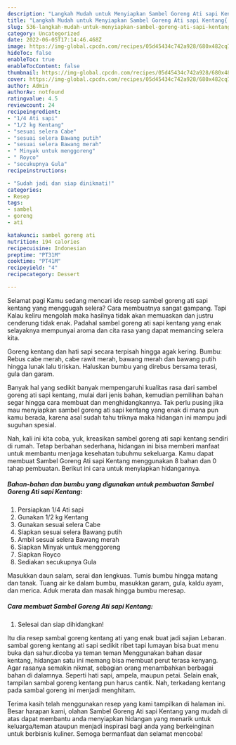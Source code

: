 ```yaml
---
description: "Langkah Mudah untuk Menyiapkan Sambel Goreng Ati sapi Kentang{ yang Bikin Ngiler,  Menu Buat lebaran"
title: "Langkah Mudah untuk Menyiapkan Sambel Goreng Ati sapi Kentang{ yang Bikin Ngiler,  Menu Buat lebaran"
slug: 536-langkah-mudah-untuk-menyiapkan-sambel-goreng-ati-sapi-kentang-yang-bikin-ngiler-menu-buat-lebaran
category: Uncategorized
date: 2022-06-05T17:14:46.468Z
image: https://img-global.cpcdn.com/recipes/05d45434c742a928/680x482cq70/sambel-goreng-ati-sapi-kentang-foto-resep-utama.jpg
hideToc: false
enableToc: true
enableTocContent: false
thumbnail: https://img-global.cpcdn.com/recipes/05d45434c742a928/680x482cq70/sambel-goreng-ati-sapi-kentang-foto-resep-utama.jpg
cover: https://img-global.cpcdn.com/recipes/05d45434c742a928/680x482cq70/sambel-goreng-ati-sapi-kentang-foto-resep-utama.jpg
author: Admin
authorAv: notfound
ratingvalue: 4.5
reviewcount: 24
recipeingredient:
- "1/4 Ati sapi"
- "1/2 kg Kentang"
- "sesuai selera Cabe"
- "sesuai selera Bawang putih"
- "sesuai selera Bawang merah"
- " Minyak untuk menggoreng"
- " Royco"
- "secukupnya Gula"
recipeinstructions:

- "Sudah jadi dan siap dinikmati!"
categories:
- Resep
tags:
- sambel
- goreng
- ati

katakunci: sambel goreng ati 
nutrition: 194 calories
recipecuisine: Indonesian
preptime: "PT31M"
cooktime: "PT41M"
recipeyield: "4"
recipecategory: Dessert

---
```



Selamat pagi Kamu sedang mencari ide resep sambel goreng ati sapi kentang yang menggugah selera? Cara membuatnya sangat gampang. Tapi Kalau keliru mengolah maka hasilnya tidak akan memuaskan dan justru cenderung tidak enak. Padahal sambel goreng ati sapi kentang yang enak selayaknya mempunyai aroma dan cita rasa yang dapat memancing selera kita.


Goreng kentang dan hati sapi secara terpisah hingga agak kering. Bumbu: Rebus cabe merah, cabe rawit merah, bawang merah dan bawang putih hingga lunak lalu tiriskan. Haluskan bumbu yang direbus bersama terasi, gula dan garam.

Banyak hal yang sedikit banyak mempengaruhi kualitas rasa dari sambel goreng ati sapi kentang, mulai dari jenis bahan, kemudian pemilihan bahan segar hingga cara membuat dan menghidangkannya. Tak perlu pusing jika mau menyiapkan sambel goreng ati sapi kentang yang enak di mana pun kamu berada, karena asal sudah tahu triknya maka hidangan ini mampu jadi suguhan spesial.


Nah, kali ini kita coba, yuk, kreasikan sambel goreng ati sapi kentang sendiri di rumah. Tetap berbahan sederhana, hidangan ini bisa memberi manfaat untuk membantu menjaga kesehatan tubuhmu sekeluarga. Kamu dapat membuat Sambel Goreng Ati sapi Kentang menggunakan 8 bahan dan 0 tahap pembuatan. Berikut ini cara untuk menyiapkan hidangannya.

<!--inarticleads1-->

##### Bahan-bahan dan bumbu yang digunakan untuk pembuatan Sambel Goreng Ati sapi Kentang:

1. Persiapkan 1/4 Ati sapi
1. Gunakan 1/2 kg Kentang
1. Gunakan sesuai selera Cabe
1. Siapkan sesuai selera Bawang putih
1. Ambil sesuai selera Bawang merah
1. Siapkan  Minyak untuk menggoreng
1. Siapkan  Royco
1. Sediakan secukupnya Gula


Masukkan daun salam, serai dan lengkuas. Tumis bumbu hingga matang dan tanak. Tuang air ke dalam bumbu, masukkan garam, gula, kaldu ayam, dan merica. Aduk merata dan masak hingga bumbu meresap. 

<!--inarticleads2-->

##### Cara membuat Sambel Goreng Ati sapi Kentang:


1. Selesai dan siap dihidangkan!

Itu dia resep sambal goreng kentang ati yang enak buat jadi sajian Lebaran. sambal goreng kentang ati sapi sedikit ribet tapi lumayan bisa buat menu buka dan sahur.dicoba ya teman teman Menggunakan bahan dasar kentang, hidangan satu ini memang bisa membuat perut terasa kenyang. Agar rasanya semakin nikmat, sebagian orang menambahkan berbagai bahan di dalamnya. Seperti hati sapi, ampela, maupun petai. Selain enak, tampilan sambal goreng kentang pun harus cantik. Nah, terkadang kentang pada sambal goreng ini menjadi menghitam. 

Terima kasih telah menggunakan resep yang kami tampilkan di halaman ini. Besar harapan kami, olahan Sambel Goreng Ati sapi Kentang yang mudah di atas dapat membantu anda menyiapkan hidangan yang menarik untuk keluarga/teman ataupun menjadi inspirasi bagi anda yang berkeinginan untuk berbisnis kuliner. Semoga bermanfaat dan selamat mencoba!
